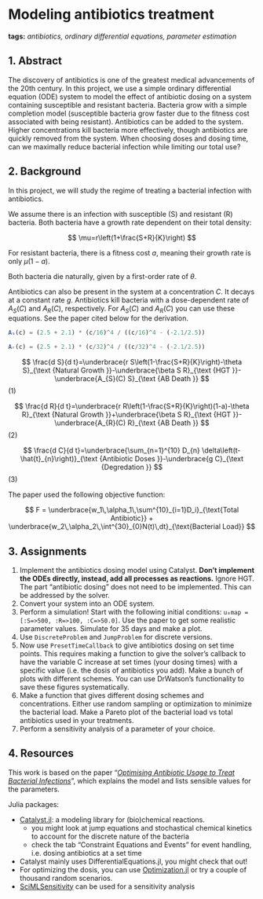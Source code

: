 # Modeling antibiotics treatment

**tags:** *antibiotics, ordinary differential equations, parameter estimation*

## 1. Abstract

The discovery of antibiotics is one of the greatest medical advancements of the 20th century. In this project, we use a simple ordinary differential equation (ODE) system to model the effect of antibiotic dosing on a system containing susceptible and resistant bacteria. Bacteria grow with a simple completion model (susceptible bacteria grow faster due to the fitness cost associated with being resistant). Antibiotics can be added to the system. Higher concentrations kill bacteria more effectively, though antibiotics are quickly removed from the system. When choosing doses and dosing time, can we maximally reduce bacterial infection while limiting our total use?

## 2. Background

In this project, we will study the regime of treating a bacterial infection with antibiotics.

We assume there is an infection with susceptible (S) and resistant (R) bacteria. Both bacteria have a growth rate dependent on their total density:

$$
\mu=r\left(1+\frac{S+R}{K}\right)
$$

For resistant bacteria, there is a fitness cost $a$, meaning their growth rate is only $\mu(1-a)$.

Both bacteria die naturally, given by a first-order rate of $\theta$.

Antibiotics can also be present in the system at a concentration $C$. It decays at a constant rate $g$. Antibiotics kill bacteria with a dose-dependent rate of $A_S(C)$ and $A_R(C)$, respectively. For  $A_S(C)$ and $A_R(C)$ you can use these equations. See the paper cited below for the derivation.

```julia
Aₛ(c) = (2.5 + 2.1) * (c/16)^4 / ((c/16)^4 - (-2.1/2.5))

Aᵣ(c) = (2.5 + 2.1) * (c/32)^4 / ((c/32)^4 - (-2.1/2.5))
```


$$
\frac{d S}{d t}=\underbrace{r S\left(1-\frac{S+R}{K}\right)-\theta S}_{\text {Natural Growth }}-\underbrace{\beta S R}_{\text {HGT }}-\underbrace{A_{S}(C) S}_{\text {AB Death }}
$$ 
(1)

$$
\frac{d R}{d t}=\underbrace{r R\left(1-\frac{S+R}{K}\right)(1-a)-\theta R}_{\text {Natural Growth }}+\underbrace{\beta S R}_{\text {HGT }}-\underbrace{A_{R}(C) R}_{\text {AB Death }}
$$ 
(2)

$$
\frac{d C}{d t}=\underbrace{\sum_{n=1}^{10} D_{n} \delta\left(t-\hat{t}_{n}\right)}_{\text {Antibiotic Doses }}-\underbrace{g C}_{\text {Degredation }}
$$
(3)

The paper used the following objective function:

$$
F = \underbrace{w_1\,\alpha_1\,\sum^{10}_{i=1}D_i}_{\text{Total Antibiotic}} + \underbrace{w_2\,\alpha_2\,\int^{30}_{0}N(t)\,dt}_{\text{Bacterial Load}}
$$

## 3. Assignments

1. Implement the antibiotics dosing model using Catalyst. **Don’t implement the ODEs directly, instead, add all processes as reactions.** Ignore HGT. The part “antibiotic dosing” does not need to be implemented. This can be addressed by the solver. 
2. Convert your system into an ODE system. 
3. Perform a simulation! Start with the following initial conditions: `u₀map = [:S=>500, :R=>100, :C=>50.0]`. Use the paper to get some realistic parameter values. Simulate for 35 days and make a plot.
4. Use `DiscreteProblem` and `JumpProblem` for discrete versions.
5. Now use `PresetTimeCallback` to give antibiotics dosing on set time points. This requires making a function to give the solver’s callback to have the variable C increase at set times (your dosing times) with a specific value (i.e. the dosis of antibiotics you add). Make a bunch of plots with different schemes. You can use DrWatson’s functionality to save these figures systematically.
6. Make a function that gives different dosing schemes and concentrations. Either use random sampling or optimization to minimize the bacterial load. Make a Pareto plot of the bacterial load vs total antibiotics used in your treatments.
7. Perform a sensitivity analysis of a parameter of your choice.

## 4. Resources

This work is based on the paper “*[Optimising Antibiotic Usage to Treat Bacterial Infections](https://www.nature.com/articles/srep37853)*”, which explains the model and lists sensible values for the parameters.


Julia packages:

- [Catalyst.jl](https://docs.sciml.ai/Catalyst/stable/introduction_to_catalyst/introduction_to_catalyst/): a modeling library for (bio)chemical reactions.
    - you might look at jump equations and stochastical chemical kinetics to account for the discrete nature of the bacteria
    - check the tab “Constraint Equations and Events” for event handling, i.e. dosing antibiotics at a set time
- Catalyst mainly uses DifferentialEquations.jl, you might check that out!
- For optimizing the dosis, you can use [Optimization.jl](https://github.com/SciML/Optimization.jl) or try a couple of thousand random scenarios.
- [SciMLSensitivity](https://docs.sciml.ai/SciMLSensitivity/stable/) can be used for a sensitivity analysis